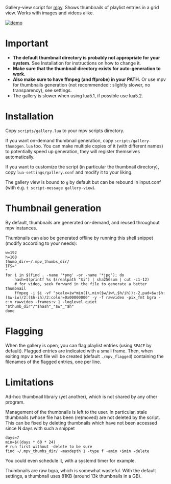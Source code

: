 Gallery-view script for [mpv](https://github.com/mpv-player/mpv). Shows thumbnails of playlist entries in a grid view. Works with images and videos alike.

[![demo](https://i.vimeocdn.com/filter/overlay?src0=https%3A%2F%2Fi.vimeocdn.com%2Fvideo%2F675014837_1280x720.jpg&src1=https%3A%2F%2Ff.vimeocdn.com%2Fimages_v6%2Fshare%2Fplay_icon_overlay.png)](https://vimeo.com/249226823)

# Important

* **The default thumbnail directory is probably not appropriate for your system.** See Installation for instructions on how to change it.
* **Make sure that the thumbnail directory exists for auto-generation to work.**
* **Also make sure to have ffmpeg (and ffprobe) in your PATH.** Or use mpv for thumbnails generation (not recommended : slightly slower, no transparency), see settings.
* The gallery is slower when using lua5.1, if possible use lua5.2.

# Installation

Copy `scripts/gallery.lua` to your mpv scripts directory.

If you want on-demand thumbnail generation, copy `scripts/gallery-thumbgen.lua` too. You can make multiple copies of it (with different names) to potentially speed up generation, they will register themselves automatically.

If you want to customize the script (in particular the thumbnail directory), copy `lua-settings/gallery.conf` and modify it to your liking.

The gallery view is bound to `g` by default but can be rebound in input.conf (with e.g. `t script-message gallery-view`).

# Thumbnail generation

By default, thumbnails are generated on-demand, and reused throughout mpv instances.

Thumbnails can also be generated offline by running this shell snippet (modify according to your needs):
```
w=192
h=108
thumb_dir=~/.mpv_thumbs_dir/
IFS="
"
for i in $(find . -name '*png' -or -name '*jpg'); do
    hash=$(printf %s $(realpath "$i") | sha256sum | cut -c1-12)
    # for video, seek forward in the file to generate a better thumbnail
    ffmpeg -i $i -vf "scale=iw*min(1\,min($w/iw\,$h/ih)):-2,pad=$w:$h:($w-iw)/2:($h-ih)/2:color=0x00000000" -y -f rawvideo -pix_fmt bgra -c:v rawvideo -frames:v 1 -loglevel quiet "$thumb_dir"/"$hash"_"$w"_"$h"
done
```

# Flagging

When the gallery is open, you can flag playlist entries (using `SPACE` by default). Flagged entries are indicated with a small frame. Then, when exiting mpv a text file will be created (default `./mpv_flagged`) containing the filenames of the flagged entries, one per line.

# Limitations

Ad-hoc thumbnail library (yet another), which is not shared by any other program.

Management of the thumbnails is left to the user. In particular, stale thumbnails (whose file has been (re)moved) are not deleted by the script. This can be fixed by deleting thumbnails which have not been accessed since N days with such a snippet
```
days=7
min=$((days * 60 * 24)
# run first without -delete to be sure
find ~/.mpv_thumbs_dir/ -maxdepth 1 -type f -amin +$min -delete
```
You could even schedule it, with a systemd timer for example.

Thumbnails are raw bgra, which is somewhat wasteful. With the default settings, a thumbnail uses 81KB (around 13k thumbnails in a GB).
